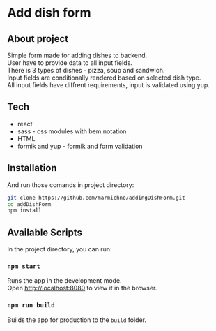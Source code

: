 # Add dish form

## About project

Simple form made for adding dishes to backend.<br>
User have to provide data to all input fields.<br>
There is 3 types of dishes - pizza, soup and sandwich.<br>
Input fields are conditionally rendered based on selected dish type.<br>
All input fields have diffrent requirements, input is validated using yup.

## Tech

- react
- sass - css modules with bem notation
- HTML
- formik and yup - formik and form validation

## Installation

And run those comands in project directory:
```sh
git clone https://github.com/marmichno/addingDishForm.git
cd addDishForm
npm install
```

## Available Scripts

In the project directory, you can run:

### `npm start`

Runs the app in the development mode.\
Open [http://localhost:8080](http://localhost:8080) to view it in the browser.

### `npm run build`

Builds the app for production to the `build` folder.

